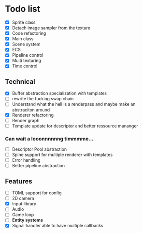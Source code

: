# Todo list

- [x] Sprite class
- [x] Detach image sampler from the texture
- [x] Code refactoring
- [x] Main class
- [x] Scene system
- [x] ECS
- [x] Pipeline control
- [x] Multi texturing
- [x] Time control

## Technical
- [x] Buffer abstraction specialization with templates
- [ ] rewrite the fucking swap chain
- [ ] Understand what the hell is a renderpass and maybe make an abstraciton around
- [x] Renderer refactoring
- [ ] Render graph
- [ ] Template update for descriptor and better ressource mananger

### Can wait a looonnnnnng timmmme...
- [ ] Descriptor Pool abstraction
- [ ] Spine support for multiple renderer with templates
- [ ] Error handling
- [ ] Better pipeline abstraction

## Features
- [ ] TOML support for config
- [ ] 2D camera
- [X] Input library
- [ ] Audio
- [ ] Game loop
- [ ] **Entity systems**
- [X] Signal handler able to have multiple callbacks
